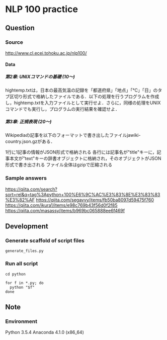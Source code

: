 # NLP 100 practice

## Question

### Source

http://www.cl.ecei.tohoku.ac.jp/nlp100/

#### Data

##### 第2章: UNIXコマンドの基礎 (10〜)

hightemp.txtは，日本の最高気温の記録を「都道府県」「地点」「℃」「日」のタブ区切り形式で格納したファイルである．以下の処理を行うプログラムを作成し，hightemp.txtを入力ファイルとして実行せよ．さらに，同様の処理をUNIXコマンドでも実行し，プログラムの実行結果を確認せよ．

##### 第3章: 正規表現 (20〜)

Wikipediaの記事を以下のフォーマットで書き出したファイルjawiki-country.json.gzがある．

1行に1記事の情報がJSON形式で格納される
各行には記事名が"title"キーに，記事本文が"text"キーの辞書オブジェクトに格納され，そのオブジェクトがJSON形式で書き出される
ファイル全体はgzipで圧縮される

### Sample answers

https://qiita.com/search?sort=rel&q=tag%3Apython+100%E6%9C%AC%E3%83%8E%E3%83%83%E3%82%AF
https://qiita.com/segavvy/items/fb50ba8097d59475f760
https://qiita.com/ikura1/items/e98c769b43f56d0f2f85
https://qiita.com/masassy/items/b969bc065888ee6f469f

## Development

### Generate scaffold of script files

```
generate_files.py
```

### Run all script

```
cd python

for f in *.py; do
  python "$f"
done
```

## Note

### Environment

Python 3.5.4
Anaconda 4.1.0 (x86_64)
